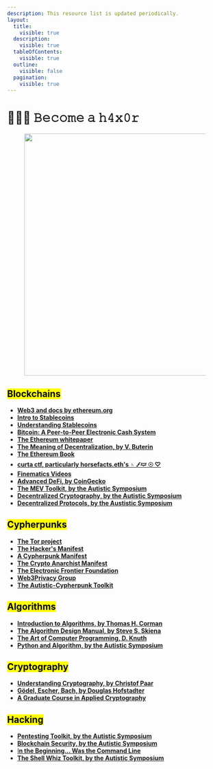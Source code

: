 ```yaml
---
description: This resource list is updated periodically.
layout:
  title:
    visible: true
  description:
    visible: true
  tableOfContents:
    visible: true
  outline:
    visible: false
  pagination:
    visible: true
---
```


# 👩🏿‍💻 𝙱𝚎𝚌𝚘𝚖𝚎 𝚊 𝚑𝟺𝚡𝟶𝚛

<figure><img src="../../../../../.gitbook/assets/pexels-btgl-♡-3689676.jpg" alt="" width="563"><figcaption></figcaption></figure>

## <mark style="background-color:yellow;">Blockchains</mark>

* [**Web3 and docs by ethereum.org**](https://ethereum.org/en/web3/)
* [**Intro to Stablecoins**](https://ethereum.org/en/stablecoins/)
* [**Understanding Stablecoins**](https://www.investopedia.com/terms/s/stablecoin.asp)**​**
* [**Bitcoin: A Peer-to-Peer Electronic Cash System**](https://bitcoin.org/bitcoin.pdf)**​**
* **​**[**The Ethereum whitepaper**](https://ethereum.org/en/whitepaper/)
* **​**[**The Meaning of Decentralization, by V. Buterin**](https://medium.com/@VitalikButerin/the-meaning-of-decentralization-a0c92b76a274)
* [**The Ethereum Book**](https://github.com/ethereumbook/ethereumbook/)
* [**curta ctf, particularly horsefacts.eth's ♄ 🝡🝟 ☉ ♡**](https://www.curta.wtf/puzzle/18)
* [**Finematics Videos**](https://www.youtube.com/c/Finematics)
* [**Advanced DeFi, by CoinGecko**](https://store.coingecko.com/products/how-to-defi-advanced)
* [**The MEV Toolkit, by the Autistic Symposium**](https://github.com/autistic-symposium/mev-toolkit)
* [**Decentralized Cryptography, by the Autistic Symposium**](https://github.com/autistic-symposium/decentralized-cryptography-toolkit)
* [**Decentralized Protocols, by the Austistic Symposium**](https://github.com/autistic-symposium/decentralized-protocols-toolkit)



## <mark style="background-color:yellow;">**Cypherpunks**</mark>

* [**The Tor project**](https://www.torproject.org/)
* [**The Hacker's Manifest**](http://phrack.org/issues/7/3.html#article)
* [**A Cypherpunk Manifest**](https://activism.net/cypherpunk/manifesto.html)
* [**The Crypto Anarchist Manifest**](https://nakamotoinstitute.org/crypto-anarchist-manifesto/)
* [**The Electronic Frontier Foundation**](https://www.eff.org/)
* [**Web3Privacy Group**](https://web3privacy.info/)
* [**The Autistic-Cypherpunk Toolkit**](https://github.com/autistic-symposium/autistic-cypherpunk-toolkit)



## <mark style="background-color:yellow;">Algorithms</mark>

* [**Introduction to Algorithms, by Thomas H. Corman**](https://www.amazon.com/Introduction-Algorithms-3rd-MIT-Press/dp/0262033844)
* [**The Algorithm Design Manual, by Steve S. Skiena**](https://www.amazon.com/Algorithm-Design-Manual-Steven-Skiena/dp/1849967202)
* [**The Art of Computer Programming, D. Knuth**](https://www.amazon.com/Art-Computer-Programming-Fascicle-Techniques/dp/0321580508/ref=sr_1_15?qid=1705073549\&refinements=p_27%3ADonald+E.+Knuth\&s=books\&sr=1-15)
* [**Python and Algorithm, by the Autistic Symposium**](https://github.com/autistic-symposium/master-algorithms-py)



## <mark style="background-color:yellow;">Cryptography</mark>

* [**Understanding Cryptography, by Christof Paar**](https://github.com/lilith-security/COMPUTER-SCIENCE-REFS/blob/main/Understanding%20Cryptography%20by%20Christof%20Paar%20.pdf)
* [**Gödel, Escher, Bach, by Douglas Hofstadter**](https://en.wikipedia.org/wiki/G%C3%B6del,_Escher,_Bach)&#x20;
* [**A Graduate Course in Applied Cryptography**](http://toc.cryptobook.us/)



## <mark style="background-color:yellow;">Hacking</mark>

* [**Pentesting Toolkit, by the Autistic Symposium**](https://github.com/autistic-symposium/sec-pentesting-toolkit)
* [**Blockchain Security, by the Autistic Symposium**](https://github.com/autistic-symposium/blockchains-security-toolkit)
* [I**n the Beginning... Was the Command Line**](https://en.wikipedia.org/wiki/In_the_Beginning..._Was_the_Command_Line)
* [**The Shell Whiz Toolkit, by the Autistic Symposium**](https://github.com/autistic-symposium/shell-whiz-toolkit)

